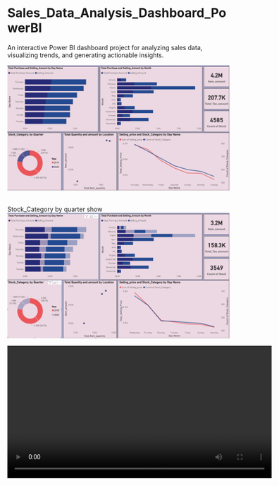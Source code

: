 # Sales_Data_Analysis_Dashboard_PowerBI
An interactive Power BI dashboard project for analyzing sales data, visualizing trends, and generating actionable insights.

<img src="https://github.com/sdhingole111/Sales_Data_Analysis_Dashboard_PowerBI/blob/09b4e0813e6a9a895e123ab28cf4ce6f512a6a38/powerBI%20dashboard.png" alt="Image description" width="800">


<br> Stock_Category by quarter show
<img src="https://github.com/sdhingole111/Sales_Data_Analysis_Dashboard_PowerBI/blob/8ce4ce6d7e2affe18846645701eab558f2e603bd/stock_category%20by%20quarter%20show.png" alt="Image description" width="800">

<video width="600" controls>
  <source src="https://github.com/sdhingole111/Sales_Data_Analysis_Dashboard_PowerBI/blob/74e83ec337fae88fd214bc6ec9c910a58789953c/Recording%202025-08-05%20223204.mp4" type="video/mp4">
  Your browser does not support the video tag.
</video>



